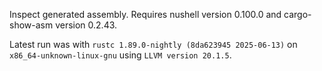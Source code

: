 Inspect generated assembly. Requires nushell version 0.100.0 and cargo-show-asm version 0.2.43.

Latest run was with `rustc 1.89.0-nightly (8da623945 2025-06-13)` on `x86_64-unknown-linux-gnu` using `LLVM version 20.1.5`.
